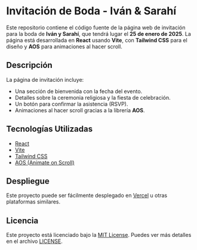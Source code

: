 
# Invitación de Boda - Iván & Sarahí

Este repositorio contiene el código fuente de la página web de invitación para la boda de **Iván y Sarahí**, que tendrá lugar el **25 de enero de 2025**. La página está desarrollada en **React** usando **Vite**, con **Tailwind CSS** para el diseño y **AOS** para animaciones al hacer scroll.

## Descripción

La página de invitación incluye:
- Una sección de bienvenida con la fecha del evento.
- Detalles sobre la ceremonia religiosa y la fiesta de celebración.
- Un botón para confirmar la asistencia (RSVP).
- Animaciones al hacer scroll gracias a la librería **AOS**.

## Tecnologías Utilizadas

- [React](https://reactjs.org/)
- [Vite](https://vitejs.dev/)
- [Tailwind CSS](https://tailwindcss.com/)
- [AOS (Animate on Scroll)](https://michalsnik.github.io/aos/)

## Despliegue

Este proyecto puede ser fácilmente desplegado en [Vercel](https://vercel.com/) u otras plataformas similares.

## Licencia

Este proyecto está licenciado bajo la [MIT License](https://opensource.org/licenses/MIT). Puedes ver más detalles en el archivo [LICENSE](LICENSE).
